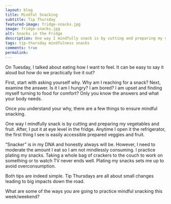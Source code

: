```yaml
---
layout: blog
title: Mindful Snacking
subtitle: Tip Thursday
featured-image: fridge-snacks.jpg
image: fridge-snacks.jpg
alt: Snacks in the Fridge
description: One way I mindfully snack is by cutting and preparing my vegetables and fruit. After, I put it at eye level in the fridge. Anytime I open it the refrigerator, the first thing I see is easily accessible prepared veggies and fruit.
tags: tip-thursday mindfulness snacks
comments: true
permalink:
---
```

On Tuesday, I talked about eating how I want to feel. It can be easy to say it aloud but how do we practically live it out?

First, start with asking yourself why. Why am I reaching for a snack? Next, examine the answer. Is it I am I hungry? I am bored? I am upset and finding myself turning to food for comfort? Only you know the answers and what your body needs.

Once you understand your why, there are a few things to ensure mindful snacking.

One way I mindfully snack is by cutting and preparing my vegetables and fruit. After, I put it at eye level in the fridge. Anytime I open it the refrigerator, the first thing I see is easily accessible prepared veggies and fruit.

“Snacker” is in my DNA and honestly always will be. However, I need to moderate the amount I eat so I am not mindlessly consuming. I practice plating my snacks. Taking a whole bag of crackers to the couch to work on something or to watch TV never ends well. Plating my snacks sets me up to avoid overconsumption.

Both tips are indeed simple. Tip Thursdays are all about small changes leading to big impacts down the road.

What are some of the ways you are going to practice mindful snacking this week/weekend?

